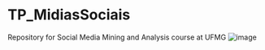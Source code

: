 # TP_MidiasSociais
Repository for Social Media Mining and Analysis course at UFMG
![image](https://github.com/marceloslo/TP_MidiasSociais/assets/57831311/5c3374ab-1843-4bce-8638-4df87a9482c4)

